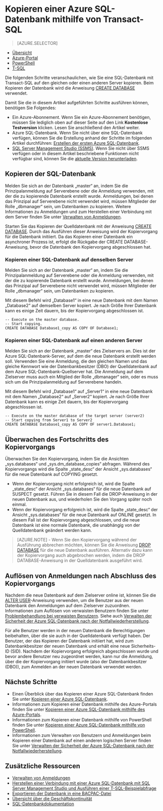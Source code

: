 <properties 
    pageTitle="Kopieren einer Azure SQL-Datenbank mithilfe von Transact-SQL | Microsoft Azure" 
    description="Erstellen der Kopie einer Azure SQL-Datenbank mithilfe von Transact-SQL" 
	services="sql-database"
	documentationCenter=""
	authors="stevestein"
	manager="jhubbard"
	editor=""/>

<tags
	ms.service="sql-database"
	ms.devlang="NA"
	ms.date="09/19/2016"
	ms.author="sstein"
	ms.workload="data-management"
	ms.topic="article"
	ms.tgt_pltfrm="NA"/>


# Kopieren einer Azure SQL-Datenbank mithilfe von Transact-SQL


> [AZURE.SELECTOR]
- [Übersicht](sql-database-copy.md)
- [Azure-Portal](sql-database-copy-portal.md)
- [PowerShell](sql-database-copy-powershell.md)
- [T-SQL](sql-database-copy-transact-sql.md)


Die folgenden Schritte veranschaulichen, wie Sie eine SQL-Datenbank mit Transact-SQL auf den gleichen oder einen anderen Server kopieren. Beim Kopieren der Datenbank wird die Anweisung [CREATE DATABASE](https://msdn.microsoft.com/library/ms176061.aspx) verwendet.

Damit Sie die in diesem Artikel aufgeführten Schritte ausführen können, benötigen Sie Folgendes:

- Ein Azure-Abonnement. Wenn Sie ein Azure-Abonnement benötigen, müssen Sie lediglich oben auf dieser Seite auf den Link **Kostenlose Testversion** klicken. Lesen Sie anschließend den Artikel weiter.
- Azure SQL-Datenbank. Wenn Sie nicht über eine SQL-Datenbank verfügen, können Sie die Erstellung anhand der Schritte im folgenden Artikel durchführen: [Erstellen der ersten Azure SQL-Datenbank](sql-database-get-started.md).
- [SQL Server Management Studio (SSMS)](https://msdn.microsoft.com/library/ms174173.aspx). Wenn Sie nicht über SSMS verfügen oder in diesem Artikel beschriebene Funktionen nicht verfügbar sind, können Sie die [aktuelle Version herunterladen](https://msdn.microsoft.com/library/mt238290.aspx).


## Kopieren der SQL-Datenbank

Melden Sie sich an der Datenbank „master“ an, indem Sie die Prinzipalanmeldung auf Serverebene oder die Anmeldung verwenden, mit der die zu kopierende Datenbank erstellt wurde. Anmeldungen, bei denen das Prinzipal auf Serverebene nicht verwendet wird, müssen Mitglieder der Rolle „dbmanager“ sein, um Datenbanken zu kopieren. Weitere Informationen zu Anmeldungen und zum Herstellen einer Verbindung mit dem Server finden Sie unter [Verwalten von Anmeldungen](sql-database-manage-logins.md).

Starten Sie das Kopieren der Quelldatenbank mit der Anweisung [CREATE DATABASE](https://msdn.microsoft.com/library/ms176061.aspx). Durch das Ausführen dieser Anweisung wird der Kopiervorgang für die Datenbank initiiert. Da das Kopieren einer Datenbank ein asynchroner Prozess ist, erfolgt die Rückgabe der CREATE DATABASE-Anweisung, bevor die Datenbank den Kopiervorgang abgeschlossen hat.


### Kopieren einer SQL-Datenbank auf denselben Server

Melden Sie sich an der Datenbank „master“ an, indem Sie die Prinzipalanmeldung auf Serverebene oder die Anmeldung verwenden, mit der die zu kopierende Datenbank erstellt wurde. Anmeldungen, bei denen das Prinzipal auf Serverebene nicht verwendet wird, müssen Mitglieder der Rolle „dbmanager“ sein, um Datenbanken zu kopieren.

Mit diesem Befehl wird „Database1“ in eine neue Datenbank mit dem Namen „Database2“ auf demselben Server kopiert. Je nach Größe Ihrer Datenbank kann es einige Zeit dauern, bis der Kopiervorgang abgeschlossen ist.

    -- Execute on the master database.
    -- Start copying.
    CREATE DATABASE Database1_copy AS COPY OF Database1;

### Kopieren einer SQL-Datenbank auf einen anderen Server

Melden Sie sich an der Datenbank „master“ des Zielservers an. Dies ist der Azure SQL-Datenbank-Server, auf dem die neue Datenbank erstellt werden soll. Verwenden Sie eine Anmeldung, die den gleichen Namen und das gleiche Kennwort wie der Datenbankbesitzer (DBO) der Quelldatenbank auf dem Azure SQL-Datenbank-Quellserver hat. Die Anmeldung auf dem Zielserver muss auch ein Mitglied der Rolle „dbmanager“ sein, oder es muss sich um die Prinzipalanmeldung auf Serverebene handeln.

Mit diesem Befehl wird „Database1“ auf „Server1“ in eine neue Datenbank mit dem Namen „Database2“ auf „Server2“ kopiert. Je nach Größe Ihrer Datenbank kann es einige Zeit dauern, bis der Kopiervorgang abgeschlossen ist.


    -- Execute on the master database of the target server (server2)
    -- Start copying from Server1 to Server2
    CREATE DATABASE Database1_copy AS COPY OF server1.Database1;
    

## Überwachen des Fortschritts des Kopiervorgangs

Überwachen Sie den Kopiervorgang, indem Sie die Ansichten „sys.databases“ und „sys.dm\_database\_copies“ abfragen. Während des Kopiervorgangs wird die Spalte „state\_desc“ der Ansicht „sys.databases“ für die neue Datenbank auf COPYING gesetzt.


- Wenn der Kopiervorgang nicht erfolgreich ist, wird die Spalte „state\_desc“ der Ansicht „sys.databases“ für die neue Datenbank auf SUSPECT gesetzt. Führen Sie in diesem Fall die DROP-Anweisung in der neuen Datenbank aus, und wiederholen Sie den Vorgang später noch einmal.
- Wenn der Kopiervorgang erfolgreich ist, wird die Spalte „state\_desc“ der Ansicht „sys.databases“ für die neue Datenbank auf ONLINE gesetzt. In diesem Fall ist der Kopiervorgang abgeschlossen, und die neue Datenbank ist eine normale Datenbank, die unabhängig von der Quelldatenbank geändert werden kann.

> [AZURE.NOTE] - Wenn Sie den Kopiervorgang während der Ausführung abbrechen möchten, können Sie die Anweisung [DROP DATABASE](https://msdn.microsoft.com/library/ms178613.aspx) für die neue Datenbank ausführen. Alternativ dazu kann der Kopiervorgang auch abgebrochen werden, indem die DROP DATABASE-Anweisung in der Quelldatenbank ausgeführt wird.


## Auflösen von Anmeldungen nach Abschluss des Kopiervorgangs

Nachdem die neue Datenbank auf dem Zielserver online ist, können Sie die [ALTER USER](https://msdn.microsoft.com/library/ms176060.aspx)-Anweisung verwenden, um die Benutzer aus der neuen Datenbank den Anmeldungen auf dem Zielserver zuzuordnen. Informationen zum Auflösen von verwaisten Benutzern finden Sie unter [Problembehandlung bei verwaisten Benutzern](https://msdn.microsoft.com/library/ms175475.aspx). Siehe auch [Verwalten der Sicherheit der Azure SQL-Datenbank nach der Notfallwiederherstellung](sql-database-geo-replication-security-config.md).

Für alle Benutzer werden in der neuen Datenbank die Berechtigungen beibehalten, über die sie auch in der Quelldatenbank verfügt haben. Der Benutzer, der das Kopieren der Datenbank initiiert hat, wird zum Datenbankbesitzer der neuen Datenbank und erhält eine neue Sicherheits-ID (SID). Nachdem der Kopiervorgang erfolgreich abgeschlossen wurde und bevor andere Benutzer neu zugeordnet werden, kann nur die Anmeldung, über die der Kopiervorgang initiiert wurde (also der Datenbankbesitzer (DBO)), zum Anmelden an der neuen Datenbank verwendet werden.


## Nächste Schritte

- Einen Überblick über das Kopieren einer Azure SQL-Datenbank finden Sie unter [Kopieren einer Azure SQL-Datenbank](sql-database-copy.md).
- Informationen zum Kopieren einer Datenbank mithilfe des Azure-Portals finden Sie unter [Kopieren einer Azure SQL-Datenbank mithilfe des Azure-Portals](sql-database-copy-portal.md).
- Informationen zum Kopieren einer Datenbank mithilfe von PowerShell finden Sie unter [Kopieren einer Azure SQL-Datenbank mithilfe von PowerShell](sql-database-copy-powershell.md).
- Informationen zum Verwalten von Benutzern und Anmeldungen beim Kopieren einer Datenbank auf einen anderen logischen Server finden Sie unter [Verwalten der Sicherheit der Azure SQL-Datenbank nach der Notfallwiederherstellung](sql-database-geo-replication-security-config.md).



## Zusätzliche Ressourcen

- [Verwalten von Anmeldungen](sql-database-manage-logins.md)
- [Herstellen einer Verbindung mit einer Azure SQL-Datenbank mit SQL Server Management Studio und Ausführen einer T-SQL-Beispielabfrage](sql-database-connect-query-ssms.md)
- [Exportieren der Datenbank in eine BACPAC-Datei](sql-database-export.md)
- [Übersicht über die Geschäftskontinuität](sql-database-business-continuity.md)
- [SQL-Datenbankdokumentation](https://azure.microsoft.com/documentation/services/sql-database/)

<!---HONumber=AcomDC_0921_2016-->